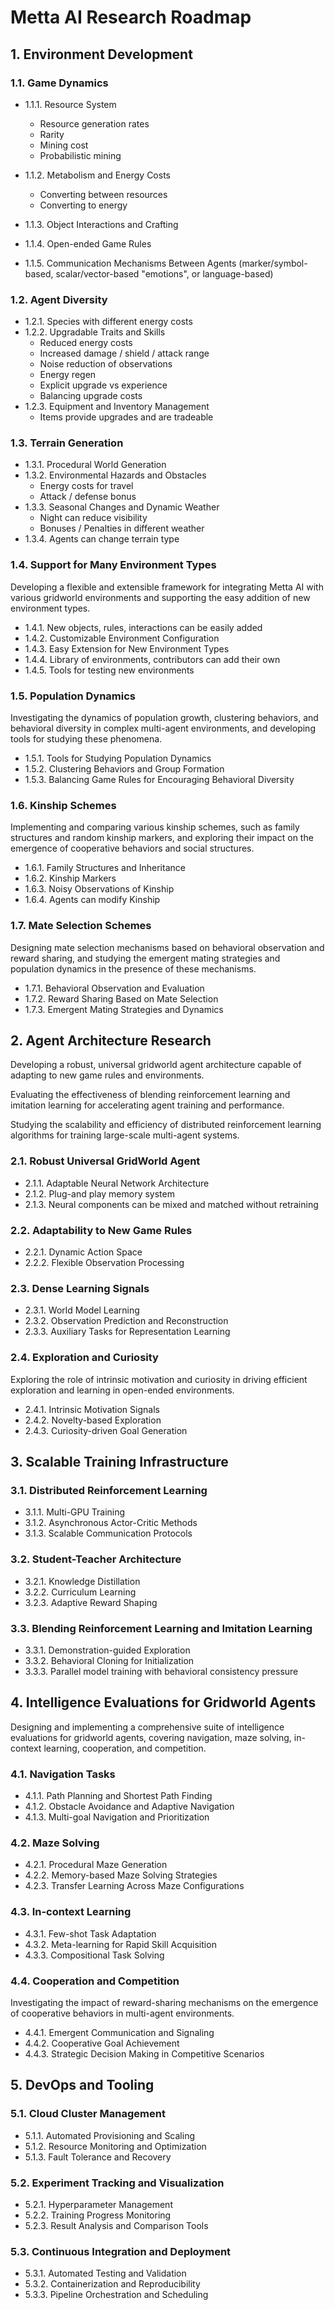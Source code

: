 # Metta AI Research Roadmap

## 1. Environment Development

### 1.1. Game Dynamics

- 1.1.1. Resource System

  - Resource generation rates
  - Rarity
  - Mining cost
  - Probabilistic mining

- 1.1.2. Metabolism and Energy Costs

  - Converting between resources
  - Converting to energy

- 1.1.3. Object Interactions and Crafting
- 1.1.4. Open-ended Game Rules
- 1.1.5. Communication Mechanisms Between Agents (marker/symbol-based, scalar/vector-based "emotions", or language-based)

### 1.2. Agent Diversity

- 1.2.1. Species with different energy costs
- 1.2.2. Upgradable Traits and Skills
  - Reduced energy costs
  - Increased damage / shield / attack range
  - Noise reduction of observations
  - Energy regen
  - Explicit upgrade vs experience
  - Balancing upgrade costs
- 1.2.3. Equipment and Inventory Management
  - Items provide upgrades and are tradeable

### 1.3. Terrain Generation

- 1.3.1. Procedural World Generation
- 1.3.2. Environmental Hazards and Obstacles
  - Energy costs for travel
  - Attack / defense bonus
- 1.3.3. Seasonal Changes and Dynamic Weather
  - Night can reduce visibility
  - Bonuses / Penalties in different weather
- 1.3.4. Agents can change terrain type

### 1.4. Support for Many Environment Types

Developing a flexible and extensible framework for integrating Metta AI with various gridworld environments and
supporting the easy addition of new environment types.

- 1.4.1. New objects, rules, interactions can be easily added
- 1.4.2. Customizable Environment Configuration
- 1.4.3. Easy Extension for New Environment Types
- 1.4.4. Library of environments, contributors can add their own
- 1.4.5. Tools for testing new environments

### 1.5. Population Dynamics

Investigating the dynamics of population growth, clustering behaviors, and behavioral diversity in complex multi-agent
environments, and developing tools for studying these phenomena.

- 1.5.1. Tools for Studying Population Dynamics
- 1.5.2. Clustering Behaviors and Group Formation
- 1.5.3. Balancing Game Rules for Encouraging Behavioral Diversity

### 1.6. Kinship Schemes

Implementing and comparing various kinship schemes, such as family structures and random kinship markers, and exploring
their impact on the emergence of cooperative behaviors and social structures.

- 1.6.1. Family Structures and Inheritance
- 1.6.2. Kinship Markers
- 1.6.3. Noisy Observations of Kinship
- 1.6.4. Agents can modify Kinship

### 1.7. Mate Selection Schemes

Designing mate selection mechanisms based on behavioral observation and reward sharing, and studying the emergent mating
strategies and population dynamics in the presence of these mechanisms.

- 1.7.1. Behavioral Observation and Evaluation
- 1.7.2. Reward Sharing Based on Mate Selection
- 1.7.3. Emergent Mating Strategies and Dynamics

## 2. Agent Architecture Research

Developing a robust, universal gridworld agent architecture capable of adapting to new game rules and environments.

Evaluating the effectiveness of blending reinforcement learning and imitation learning for accelerating agent training
and performance.

Studying the scalability and efficiency of distributed reinforcement learning algorithms for training large-scale
multi-agent systems.

### 2.1. Robust Universal GridWorld Agent

- 2.1.1. Adaptable Neural Network Architecture
- 2.1.2. Plug-and play memory system
- 2.1.3. Neural components can be mixed and matched without retraining

### 2.2. Adaptability to New Game Rules

- 2.2.1. Dynamic Action Space
- 2.2.2. Flexible Observation Processing

### 2.3. Dense Learning Signals

- 2.3.1. World Model Learning
- 2.3.2. Observation Prediction and Reconstruction
- 2.3.3. Auxiliary Tasks for Representation Learning

### 2.4. Exploration and Curiosity

Exploring the role of intrinsic motivation and curiosity in driving efficient exploration and learning in open-ended
environments.

- 2.4.1. Intrinsic Motivation Signals
- 2.4.2. Novelty-based Exploration
- 2.4.3. Curiosity-driven Goal Generation

## 3. Scalable Training Infrastructure

### 3.1. Distributed Reinforcement Learning

- 3.1.1. Multi-GPU Training
- 3.1.2. Asynchronous Actor-Critic Methods
- 3.1.3. Scalable Communication Protocols

### 3.2. Student-Teacher Architecture

- 3.2.1. Knowledge Distillation
- 3.2.2. Curriculum Learning
- 3.2.3. Adaptive Reward Shaping

### 3.3. Blending Reinforcement Learning and Imitation Learning

- 3.3.1. Demonstration-guided Exploration
- 3.3.2. Behavioral Cloning for Initialization
- 3.3.3. Parallel model training with behavioral consistency pressure

## 4. Intelligence Evaluations for Gridworld Agents

Designing and implementing a comprehensive suite of intelligence evaluations for gridworld agents, covering navigation,
maze solving, in-context learning, cooperation, and competition.

### 4.1. Navigation Tasks

- 4.1.1. Path Planning and Shortest Path Finding
- 4.1.2. Obstacle Avoidance and Adaptive Navigation
- 4.1.3. Multi-goal Navigation and Prioritization

### 4.2. Maze Solving

- 4.2.1. Procedural Maze Generation
- 4.2.2. Memory-based Maze Solving Strategies
- 4.2.3. Transfer Learning Across Maze Configurations

### 4.3. In-context Learning

- 4.3.1. Few-shot Task Adaptation
- 4.3.2. Meta-learning for Rapid Skill Acquisition
- 4.3.3. Compositional Task Solving

### 4.4. Cooperation and Competition

Investigating the impact of reward-sharing mechanisms on the emergence of cooperative behaviors in multi-agent
environments.

- 4.4.1. Emergent Communication and Signaling
- 4.4.2. Cooperative Goal Achievement
- 4.4.3. Strategic Decision Making in Competitive Scenarios

## 5. DevOps and Tooling

### 5.1. Cloud Cluster Management

- 5.1.1. Automated Provisioning and Scaling
- 5.1.2. Resource Monitoring and Optimization
- 5.1.3. Fault Tolerance and Recovery

### 5.2. Experiment Tracking and Visualization

- 5.2.1. Hyperparameter Management
- 5.2.2. Training Progress Monitoring
- 5.2.3. Result Analysis and Comparison Tools

### 5.3. Continuous Integration and Deployment

- 5.3.1. Automated Testing and Validation
- 5.3.2. Containerization and Reproducibility
- 5.3.3. Pipeline Orchestration and Scheduling
